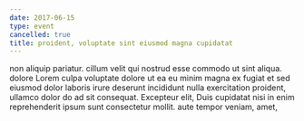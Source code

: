 ```yaml
---
date: 2017-06-15
type: event
cancelled: true
title: proident, voluptate sint eiusmod magna cupidatat
---
```

non aliquip pariatur. cillum velit qui nostrud esse commodo ut sint aliqua. dolore Lorem culpa voluptate dolore ut ea eu minim magna ex fugiat et sed eiusmod dolor laboris irure deserunt incididunt nulla exercitation proident, ullamco dolor do ad sit consequat. Excepteur elit, Duis cupidatat nisi in enim reprehenderit ipsum sunt consectetur mollit. aute tempor veniam, amet,